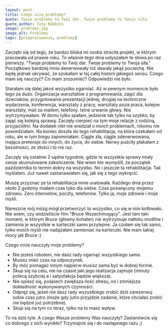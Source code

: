 ```yaml
---
layout: post
title: Czego uczą problemy?
quote: Twoje problemy to Twój dar. Twoje problemy to Twoja siła.
quote_author: Tony Robbins
image: problems.jpg
image_alt: Problemy
tags: [przepracowanie, problemy]
---
```


Zaczęło się od tego, że bardzo bliska mi osoba straciła projekt, w którym pracowała od prawie roku. To właśnie tego dnia usłyszałam te słowa po raz pierwszy. "Twoje problemy to Twój dar. Twoje problemy to Twoja siła." Początkowo bardziej mnie denerwowały niż dawały jakąś pociechę. Nie będę jednak ukrywać, że szukałam w tej całej historii jakiegoś sensu. Czego mam się nauczyć? Co mam zrozumieć? Odpowiedzi nie było.

Starałam się dalej jakoś wszystko ogarniać. Aż w pewnym momencie było tego za dużo. Organizacja warsztatów z programowania, zajęć dla dzieciaków, przygotowanie prezentacji jednej, drugiej na techniczne wydarzenia, konferencja, warsztaty z pracy, warsztaty poza praca, kolejne warsztaty, mail za mailem, telefony. Istne urwanie głowy. Nie wytrzymywałam. W domu tylko spałam, jedzenie tak tylko na szybko, by zająć się kolejną sprawą. Zaczęły cierpieć na tym moje relacje z rodziną, przyjaciółmi. Na dodatek nikt nie wiedział o moich problemach, nikomu nie powiedziałam. Na koniec doszła do tego rehabilitacja, na która czekałam od roku, ale w tym biegu zapomniałam. Ciągle zła, ciągle zdenerwowana, mająca pretensje do innych, do życia, do siebie. Nerwy puściły płakałam z bezsilności, ze złości i to nie raz.

Zaczęły się ostatnie 2 sądne tygodnie, gdzie te wszystkie sprawy miały swoje skumulowane zakończenie. Nie wiem kto wymyślił, że początek października to termin dobry na wszystko. No i jeszcze ta rehabilitacja. Tak myślałam. Już nawet zastanawiałam się, jak się z tego wykręcić.

Muszę przyznać ze ta rehabilitacja mnie uratowała. Każdego dnia przez około 2 godziny miałam czas tyko dla siebie. Czas poświęcony mojemu zdrowiu. Zero internetów, poczty, telefonów. Tylko ja, moje zdrowie i moje myśli.

Nareszcie mój mózg mógł przetworzyć to wszystko, co się w nim kotłowało. Nie wiem, czy widzieliście film "Bruce Wszechmogący". Jest tam taki moment, w którym Bruce (główny bohater) nie wytrzymuje natłoku modlitw i zamienia je wszystkie w karteczki samo przylepne. Ja czułam się tak samo, tylko moich myśli nie nadążałam zamieniać na karteczki. Nie mam takiej mocy jak Bruce :)

Czego mnie nauczyły moje problemy?

<ul>
  <li>Nie jesteś robotem, nie dasz rady ogarnąć wszystkiego sama.</li>
  <li>Musisz mieć czas na odpoczynek.</li>
  <li>By móc pomagać innym najpierw musisz sama być w dobrej formie.</li>
  <li>Skup się na celu, nie na czasie jaki jego realizacja zajmuje (minuty polecą szybciej a i satysfakcja będzie większa).</li>
  <li>Nie spiesz się, pośpiech zwiększa ilość stresu, no i zmniejsza dokładność wykonywanych czynności.</li>
  <li>Odpręż się, jeżeli nie dasz rady wszystkiego zrobić dziś zarezerwuj sobie czas jutro (może gdy jutro przyjdzie zadanie, które chciałaś zrobić nie będzie już potrzebne).</li>
  <li>Skup się na tym co teraz, tylko na to masz wpływ.</li>
</ul>

To na dziś tyle. A czego Wasze problemy Was nauczyły? Zastanówcie się co dobrego z nich wynikło? Trzymajcie się i do następnego razu ;)
